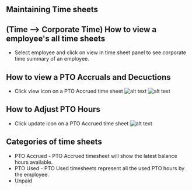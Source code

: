 Maintaining Time sheets
-----
(Time --> Corporate Time)
How to view a employee's all time sheets
-----
- Select employee and click on view in time sheet panel to see corporate time summary of an employee.

How to view a PTO Accruals and Decuctions
-----
 - Click view icon on a PTO Accrued time sheet
![alt text](../../images/timesheets/view-pto-accrued-1.PNG "Time")
![alt text](../../images/timesheets/view-pto-accrued-2.PNG "Time")

How to Adjust PTO Hours
-----
 - Click update icon on a PTO Accrued time sheet
![alt text](../../images/timesheets/update-pto-accrued.PNG "Time")

Categories of time sheets
----- 
 -   PTO Accrued - PTO Accrued timesheet will show the latest balance hours available. 
 -   PTO Used    - PTO Used timesheets represent all the used PTO hours by the employee.
 -   Unpaid
